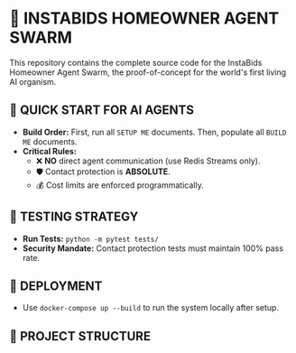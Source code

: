 # 🌊 INSTABIDS HOMEOWNER AGENT SWARM

This repository contains the complete source code for the InstaBids Homeowner Agent Swarm, the proof-of-concept for the world's first living AI organism.

## 🤖 QUICK START FOR AI AGENTS
- **Build Order:** First, run all `SETUP ME` documents. Then, populate all `BUILD ME` documents.
- **Critical Rules:**
  - ❌ **NO** direct agent communication (use Redis Streams only).
  - 🛡️ Contact protection is **ABSOLUTE**.
  - 💰 Cost limits are enforced programmatically.

## 🧪 TESTING STRATEGY
- **Run Tests:** `python -m pytest tests/`
- **Security Mandate:** Contact protection tests must maintain 100% pass rate.

## 🚀 DEPLOYMENT
- Use `docker-compose up --build` to run the system locally after setup.

## 📁 PROJECT STRUCTURE

<!-- PROJECT_TREE_START -->
<!-- The file tree will be automatically generated here on the next push to main. -->
<!-- PROJECT_TREE_END -->
